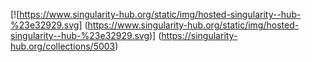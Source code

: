 [![https://www.singularity-hub.org/static/img/hosted-singularity--hub-%23e32929.svg]
(https://www.singularity-hub.org/static/img/hosted-singularity--hub-%23e32929.svg)]
(https://singularity-hub.org/collections/5003)
